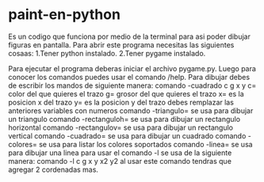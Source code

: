 # paint-en-python
Es un codigo que funciona por medio de la terminal para asi poder dibujar figuras en pantalla.
Para abrir este programa necesitas las siguientes cosaas:
1.Tener python instalado.
2.Tener pygame instalado.

Para ejecutar el programa deberas iniciar el archivo pygame.py. 
Luego para conocer los comandos puedes usar el comando /help.
Para dibujar debes de escribir los mandos de siguiente manera: 
comando -cuadrado c g x y
c= color del que quieres el trazo
g= grosor del que quieres el trazo
x= es la posicion x del trazo
y= es la posicion y del trazo
debes remplazar las anteriores variables con numeros
comando -triangulo= se usa para dibujar un triangulo
comando -rectanguloh= se usa para dibujar un rectangulo horizontal
comando -rectangulov= se usa para dibujar un rectangulo vertical
comando -cuadrado= se usa para dibujar un cuadrado
comando -colores= se usa para listar los colores soportados
comando -linea= se usa para dibujar una linea
para usar el comando -l se usa de la siguiente manera: 
comando -l c g x y x2 y2
al usar este comando tendras que agregar 2 cordenadas mas.
